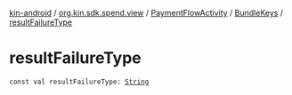 [kin-android](../../../index.md) / [org.kin.sdk.spend.view](../../index.md) / [PaymentFlowActivity](../index.md) / [BundleKeys](index.md) / [resultFailureType](./result-failure-type.md)

# resultFailureType

`const val resultFailureType: `[`String`](https://kotlinlang.org/api/latest/jvm/stdlib/kotlin/-string/index.html)